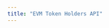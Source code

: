 ```yaml
---
title: "EVM Token Holders API"
---
```


<head>
<meta name="title" content="EVM Token Holders API"/>

<meta name="description" content="Explore token holder information include holders of a token, metrics like nakamoto coefficient, gini factor and theil index.Discover balance, attributes, and more information effortlessly."/>

<meta name="keywords" content="Token Balance, ERC20, USDT Balance, USDC Balance, ETH Balance, Ethereum, Ethereum Address"/>

<meta name="robots" content="index, follow"/>
<meta http-equiv="Content-Type" content="text/html; charset=utf-8"/>
<meta name="language" content="English"/>

<!-- Open Graph / Facebook -->
<meta property="og:type" content="website" />

<meta property="og:title" content="EVM Token Holders API" />

<meta property="og:description" content="Explore token holder information include holders of a token, metrics like nakamoto coefficient, gini factor and theil index. Discover balance, attributes, and more information effortlessly." />

<!-- Twitter -->
<meta property="twitter:card" content="summary_large_image" />

<meta property="twitter:title" content="EVM Token Holders API" />

<meta property="twitter:description" content="Explore token holder information include holders of a token, metrics like nakamoto coefficient, gini factor and theil index. Discover balance, attributes, and more information effortlessly." />
</head>
